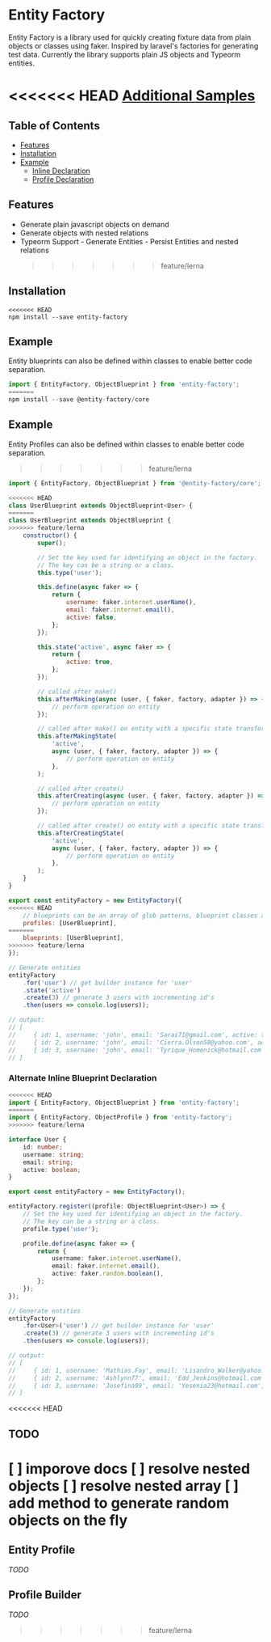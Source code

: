 # Entity Factory

Entity Factory is a library used for quickly creating fixture data from plain
objects or classes using faker. Inspired by laravel's factories for generating
test data. Currently the library supports plain JS objects and Typeorm entities.

<<<<<<< HEAD
[Additional Samples](https://github.com/jcloutz/entity-factory/tree/master/samples)
=======

## Table of Contents

-   [Features](#features)
-   [Installation](#installation)
-   [Example](#example)
    -   [Inline Declaration](#inline-declaration)
    -   [Profile Declaration](#profile-declaration)

## Features

-   Generate plain javascript objects on demand
-   Generate objects with nested relations
-   Typeorm Support - Generate Entities - Persist Entities and nested relations
    > > > > > > > feature/lerna

## Installation

```
<<<<<<< HEAD
npm install --save entity-factory
```

## Example

Entity blueprints can also be defined within classes to enable better code separation.

```typescript
import { EntityFactory, ObjectBlueprint } from 'entity-factory';
=======
npm install --save @entity-factory/core
```

## Example

Entity Profiles can also be defined within classes to enable better code separation.

> > > > > > > feature/lerna

```javascript
import { EntityFactory, ObjectBlueprint } from '@entity-factory/core';

<<<<<<< HEAD
class UserBlueprint extends ObjectBlueprint<User> {
=======
class UserBlueprint extends ObjectBlueprint {
>>>>>>> feature/lerna
    constructor() {
        super();

        // Set the key used for identifying an object in the factory.
        // The key can be a string or a class.
        this.type('user');

        this.define(async faker => {
            return {
                username: faker.internet.userName(),
                email: faker.internet.email(),
                active: false,
            };
        });

        this.state('active', async faker => {
            return {
                active: true,
            };
        });

        // called after make()
        this.afterMaking(async (user, { faker, factory, adapter }) => {
            // perform operation on entity
        });

        // called after make() on entity with a specific state transform
        this.afterMakingState(
            'active',
            async (user, { faker, factory, adapter }) => {
                // perform operation on entity
            },
        );

        // called after create()
        this.afterCreating(async (user, { faker, factory, adapter }) => {
            // perform operation on entity
        });

        // called after create() on entity with a specific state transform
        this.afterCreatingState(
            'active',
            async (user, { faker, factory, adapter }) => {
                // perform operation on entity
            },
        );
    }
}

export const entityFactory = new EntityFactory({
<<<<<<< HEAD
    // blueprints can be an array of glob patterns, blueprint classes and/or blueprint instances
    profiles: [UserBlueprint],
=======
    blueprints: [UserBlueprint],
>>>>>>> feature/lerna
});

// Generate entities
entityFactory
    .for('user') // get builder instance for 'user'
    .state('active')
    .create(3) // generate 3 users with incrementing id's
    .then(users => console.log(users));

// output:
// [
//     { id: 1, username: 'john', email: 'Sarai71@gmail.com', active: true },
//     { id: 2, username: 'john', email: 'Cierra.Olson50@yahoo.com', active: true },
//     { id: 3, username: 'john', email: 'Tyrique_Homenick@hotmail.com', active: true }
// ]
```

### Alternate Inline Blueprint Declaration

```typescript
<<<<<<< HEAD
import { EntityFactory, ObjectBlueprint } from 'entity-factory';
=======
import { EntityFactory, ObjectProfile } from 'entity-factory';
>>>>>>> feature/lerna

interface User {
    id: number;
    username: string;
    email: string;
    active: boolean;
}

export const entityFactory = new EntityFactory();

entityFactory.register((profile: ObjectBlueprint<User>) => {
    // Set the key used for identifying an object in the factory.
    // The key can be a string or a class.
    profile.type('user');

    profile.define(async faker => {
        return {
            username: faker.internet.userName(),
            email: faker.internet.email(),
            active: faker.random.boolean(),
        };
    });
});

// Generate entities
entityFactory
    .for<User>('user') // get builder instance for 'user'
    .create(3) // generate 3 users with incrementing id's
    .then(users => console.log(users));

// output:
// [
//     { id: 1, username: 'Mathias.Fay', email: 'Lisandro_Walker@yahoo.com', active: true },
//     { id: 2, username: 'Ashlynn77', email: 'Edd_Jenkins@hotmail.com', active: false },
//     { id: 3, username: 'Josefina99', email: 'Yesenia23@hotmail.com', active: true }
// ]
```

<<<<<<< HEAD

## TODO

[ ] imporove docs
[ ] resolve nested objects
[ ] resolve nested array
[ ] add method to generate random objects on the fly
=======

## Entity Profile

_TODO_

## Profile Builder

_TODO_

> > > > > > > feature/lerna

